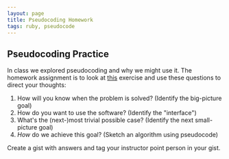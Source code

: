 ```yaml
---
layout: page
title: Pseudocoding Homework
tags: ruby, pseudocode
---
```


## Pseudocoding Practice

In class we explored pseudocoding and why we might use it. The homework assignment is to look at [this](../challenges/bad_connection) exercise and use these questions to direct your thoughts:

1. How will you know when the problem is solved? (Identify the big-picture goal)
2. How do you want to use the software? (Identify the "interface")
3. What's the (next-)most trivial possible case? (Identify the next small-picture goal)
4. *How* do we achieve this goal? (Sketch an algorithm using pseudocode)

Create a gist with answers and tag your instructor point person in your gist.
